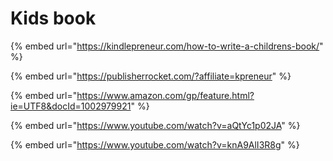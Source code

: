 # Kids book

{% embed url="https://kindlepreneur.com/how-to-write-a-childrens-book/" %}

{% embed url="https://publisherrocket.com/?affiliate=kpreneur" %}

{% embed url="https://www.amazon.com/gp/feature.html?ie=UTF8&docId=1002979921" %}

{% embed url="https://www.youtube.com/watch?v=aQtYc1p02JA" %}

{% embed url="https://www.youtube.com/watch?v=knA9AlI3R8g" %}



